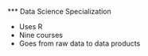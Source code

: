 *** Data Science Specialization 

 * Uses R 
 * Nine courses 
 * Goes from raw data to data products

